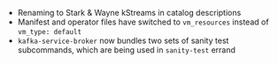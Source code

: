 * Renaming to Stark & Wayne kStreams in catalog descriptions
* Manifest and operator files have switched to `vm_resources` instead of `vm_type: default`
* `kafka-service-broker` now bundles two sets of sanity test subcommands, which are being used in `sanity-test` errand
